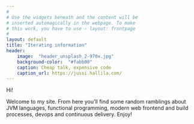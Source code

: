 ```yaml
---
#
# Use the widgets beneath and the content will be
# inserted automagically in the webpage. To make
# this work, you have to use › layout: frontpage
#
layout: default
title: "Iterating information"
header:
    image:  "header_unsplash_2-970x.jpg"
    background-color:  "#fabb00"
    caption: Cheap talk, expensive code
    caption_url: https://jussi.hallila.com/
---
```


Hi!

Welcome to my site. From here you'll find some random ramblings about JVM languages, functional programming, modern web frontend and build processes, devops and continuous delivery. Enjoy!
